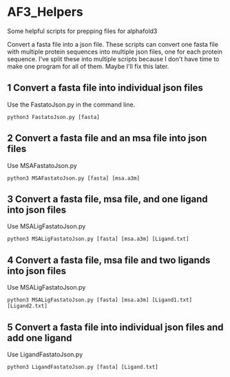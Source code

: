 # AF3_Helpers
Some helpful scripts for prepping files for alphafold3

Convert a fasta file into a json file. 
These scripts can convert one fasta file with multiple protein sequences into multiple json files, one for each protein sequence. 
I've split these into multiple scripts because I don't have time to make one program for all of them. Maybe I'll fix this later. 

## 1 Convert a fasta file into individual json files 
Use the FastatoJson.py in the command line. 
```
python3 FastatoJson.py [fasta]
```

## 2 Convert a fasta file and an msa file into json files
Use MSAFastatoJson.py 
```
python3 MSAFastatoJson.py [fasta] [msa.a3m]
```

## 3 Convert a fasta file, msa file, and one ligand into json files
Use MSALigFastatoJson.py 
```
python3 MSALigFastatoJson.py [fasta] [msa.a3m] [Ligand.txt]
```

## 4 Convert a fasta file, msa file and two ligands into json files
Use MSALigFastatoJson.py
```
python3 MSALigFastatoJson.py [fasta] [msa.a3m] [Ligand1.txt] [Ligand2.txt]
```

## 5 Convert a fasta file into individual json files and add one ligand
Use LigandFastatoJson.py 
```
python3 LigandFastatoJson.py [fasta] [Ligand.txt]
```
